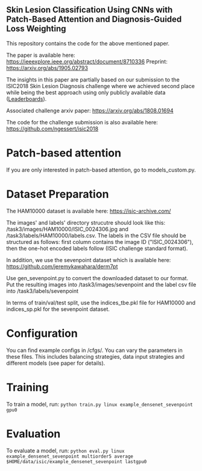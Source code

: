 ## Skin Lesion Classification Using CNNs with Patch-Based Attention and Diagnosis-Guided Loss Weighting

This repository contains the code for the above mentioned paper.

The paper is available here: https://ieeexplore.ieee.org/abstract/document/8710336 
Preprint: https://arxiv.org/abs/1905.02793

The insights in this paper are partially based on our submission to the ISIC2018 Skin Lesion Diagnosis challenge where we achieved second place while being the best approach using only publicly available data ([Leaderboards](https://challenge2018.isic-archive.com/leaderboards/)).

Associated challenge arxiv paper: https://arxiv.org/abs/1808.01694

The code for the challenge submission is also available here: https://github.com/ngessert/isic2018

# Patch-based attention

If you are only interested in patch-based attention, go to models_custom.py.

# Dataset Preparation

The HAM10000 dataset is available here: https://isic-archive.com/

The images' and labels' directory strucutre should look like this: /task3/images/HAM10000/ISIC_0024306.jpg and /task3/labels/HAM10000/labels.csv. The labels in the CSV file should be structured as follows: first column contains the image ID ("ISIC_0024306"), then the one-hot encoded labels follow (ISIC challenge standard format).

In addition, we use the sevenpoint dataset which is available here: https://github.com/jeremykawahara/derm7pt

Use gen_sevenpoint.py to convert the downloaded dataset to our format. Put the resulting images into /task3/images/sevenpoint and the label csv file into /task3/labels/sevenpoint

In terms of train/val/test split, use the indices_tbe.pkl file for HAM10000 and indices_sp.pkl for the sevenpoint dataset.

# Configuration

You can find example configs in /cfgs/. You can vary the parameters in these files. This includes balancing strategies, data input strategies and different models (see paper for details).

# Training

To train a model, run: `python train.py linux example_densenet_sevenpoint gpu0`

# Evaluation

To evaluate a model, run: `python eval.py linux example_densenet_sevenpoint multiorder5 average $HOME/data/isic/example_densenet_sevenpoint lastgpu0` 

